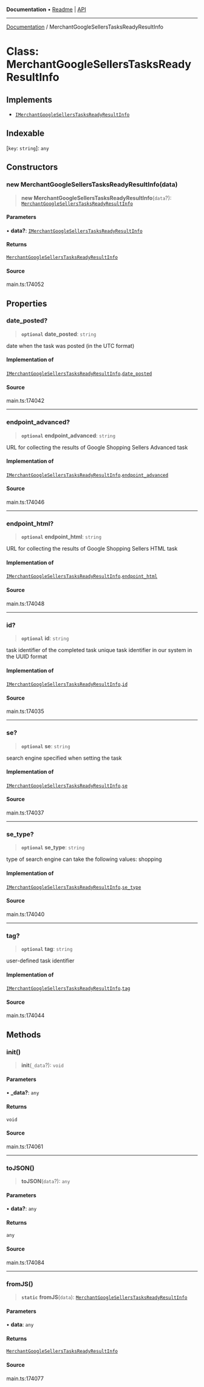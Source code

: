 **Documentation** • [Readme](../README.md) \| [API](../globals.md)

***

[Documentation](../README.md) / MerchantGoogleSellersTasksReadyResultInfo

# Class: MerchantGoogleSellersTasksReadyResultInfo

## Implements

- [`IMerchantGoogleSellersTasksReadyResultInfo`](../interfaces/IMerchantGoogleSellersTasksReadyResultInfo.md)

## Indexable

 \[`key`: `string`\]: `any`

## Constructors

### new MerchantGoogleSellersTasksReadyResultInfo(data)

> **new MerchantGoogleSellersTasksReadyResultInfo**(`data`?): [`MerchantGoogleSellersTasksReadyResultInfo`](MerchantGoogleSellersTasksReadyResultInfo.md)

#### Parameters

• **data?**: [`IMerchantGoogleSellersTasksReadyResultInfo`](../interfaces/IMerchantGoogleSellersTasksReadyResultInfo.md)

#### Returns

[`MerchantGoogleSellersTasksReadyResultInfo`](MerchantGoogleSellersTasksReadyResultInfo.md)

#### Source

main.ts:174052

## Properties

### date\_posted?

> **`optional`** **date\_posted**: `string`

date when the task was posted (in the UTC format)

#### Implementation of

[`IMerchantGoogleSellersTasksReadyResultInfo`](../interfaces/IMerchantGoogleSellersTasksReadyResultInfo.md).[`date_posted`](../interfaces/IMerchantGoogleSellersTasksReadyResultInfo.md#date_posted)

#### Source

main.ts:174042

***

### endpoint\_advanced?

> **`optional`** **endpoint\_advanced**: `string`

URL for collecting the results of Google Shopping Sellers Advanced task

#### Implementation of

[`IMerchantGoogleSellersTasksReadyResultInfo`](../interfaces/IMerchantGoogleSellersTasksReadyResultInfo.md).[`endpoint_advanced`](../interfaces/IMerchantGoogleSellersTasksReadyResultInfo.md#endpoint_advanced)

#### Source

main.ts:174046

***

### endpoint\_html?

> **`optional`** **endpoint\_html**: `string`

URL for collecting the results of Google Shopping Sellers HTML task

#### Implementation of

[`IMerchantGoogleSellersTasksReadyResultInfo`](../interfaces/IMerchantGoogleSellersTasksReadyResultInfo.md).[`endpoint_html`](../interfaces/IMerchantGoogleSellersTasksReadyResultInfo.md#endpoint_html)

#### Source

main.ts:174048

***

### id?

> **`optional`** **id**: `string`

task identifier of the completed task
unique task identifier in our system in the UUID format

#### Implementation of

[`IMerchantGoogleSellersTasksReadyResultInfo`](../interfaces/IMerchantGoogleSellersTasksReadyResultInfo.md).[`id`](../interfaces/IMerchantGoogleSellersTasksReadyResultInfo.md#id)

#### Source

main.ts:174035

***

### se?

> **`optional`** **se**: `string`

search engine specified when setting the task

#### Implementation of

[`IMerchantGoogleSellersTasksReadyResultInfo`](../interfaces/IMerchantGoogleSellersTasksReadyResultInfo.md).[`se`](../interfaces/IMerchantGoogleSellersTasksReadyResultInfo.md#se)

#### Source

main.ts:174037

***

### se\_type?

> **`optional`** **se\_type**: `string`

type of search engine
can take the following values: shopping

#### Implementation of

[`IMerchantGoogleSellersTasksReadyResultInfo`](../interfaces/IMerchantGoogleSellersTasksReadyResultInfo.md).[`se_type`](../interfaces/IMerchantGoogleSellersTasksReadyResultInfo.md#se_type)

#### Source

main.ts:174040

***

### tag?

> **`optional`** **tag**: `string`

user-defined task identifier

#### Implementation of

[`IMerchantGoogleSellersTasksReadyResultInfo`](../interfaces/IMerchantGoogleSellersTasksReadyResultInfo.md).[`tag`](../interfaces/IMerchantGoogleSellersTasksReadyResultInfo.md#tag)

#### Source

main.ts:174044

## Methods

### init()

> **init**(`_data`?): `void`

#### Parameters

• **\_data?**: `any`

#### Returns

`void`

#### Source

main.ts:174061

***

### toJSON()

> **toJSON**(`data`?): `any`

#### Parameters

• **data?**: `any`

#### Returns

`any`

#### Source

main.ts:174084

***

### fromJS()

> **`static`** **fromJS**(`data`): [`MerchantGoogleSellersTasksReadyResultInfo`](MerchantGoogleSellersTasksReadyResultInfo.md)

#### Parameters

• **data**: `any`

#### Returns

[`MerchantGoogleSellersTasksReadyResultInfo`](MerchantGoogleSellersTasksReadyResultInfo.md)

#### Source

main.ts:174077

